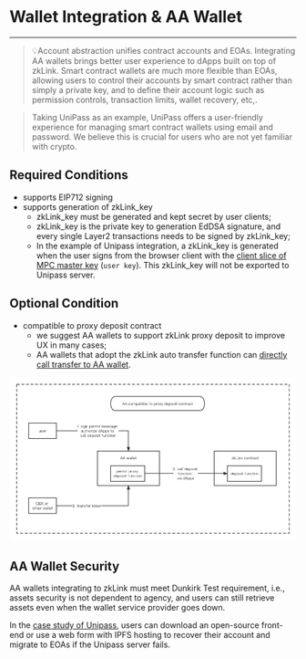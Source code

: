 # Wallet Integration & AA Wallet

---
> 💡Account abstraction unifies contract accounts and EOAs. Integrating AA wallets brings better user experience to dApps built on top of zkLink. Smart contract wallets are much more flexible than EOAs, allowing users to control their accounts by smart contract rather than simply a private key, and to define their account logic such as permission controls, transaction limits, wallet recovery, etc,.

> Taking UniPass as an example, UniPass offers a user-friendly experience for managing smart contract wallets using email and password. We believe this is crucial for users who are not yet familiar with crypto.

## Required Conditions

- supports EIP712 signing
- supports generation of zkLink_key
    - zkLink_key must be generated and kept secret by user clients;
    - zkLink_key is the private key to generation EdDSA signature, and every single Layer2 transactions needs to be signed by zkLink_key;
    - In the example of Unipass integration, a zkLink_key is generated when the user signs from the browser client with the [client slice of MPC master key](https://docs.wallet.unipass.id/architecture/master-key) (`user key`). This zkLink_key will not be exported to Unipass server.



## Optional Condition

- compatible to proxy deposit contract
    - we suggest AA wallets to support zkLink proxy deposit to improve UX in many cases;
    - AA wallets that adopt the zkLink auto transfer function can [directly call transfer to AA wallet](/docs/streamline/deposit#example-1).


![AA wallet flow](../img/AA_flow.png)

## AA Wallet Security

AA wallets integrating to zkLink must meet Dunkirk Test requirement, i.e., assets security is not dependent to agency, and users can still retrieve assets even when the wallet service provider goes down.

In the [case study of Unipass](https://docs.wallet.unipass.id/architecture/email-on-chain-verification), users can download an open-source front-end or use a web form with IPFS hosting to recover their account and migrate to EOAs if the Unipass server fails.